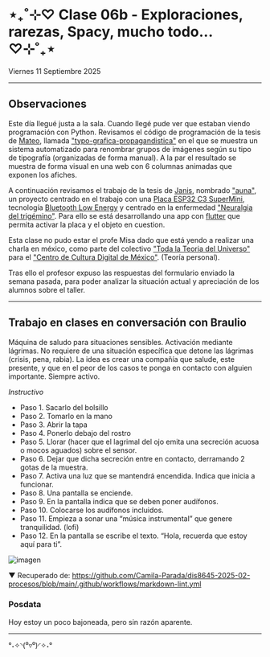 # ⋆₊˚⊹♡ Clase 06b - Exploraciones, rarezas, Spacy, mucho todo... ♡⊹˚₊⋆

Viernes 11 Septiembre 2025

***

## Observaciones

Este día llegué justa a la sala. Cuando llegé pude ver que estaban viendo programación con Python. Revisamos el código de programación de la tesis de [Mateo](https://github.com/matbutom/), llamada ["typo-grafica-propagandistica"](https://github.com/matbutom/typo-grafica-propagandistica) en el que se muestra un sistema automatizado para renombrar grupos de imágenes según su tipo de tipografía (organizadas de forma manual). A la par el resultado se muestra de forma visual en una web con 6 columnas animadas que exponen los afiches.

A continuación revisamos el trabajo de la tesis de [Janis](https://github.com/janisepulveda/), nombrado ["auna"](https://github.com/janisepulveda/auna), un proyecto centrado en el trabajo con una [Placa ESP32 C3 SuperMini](https://afel.cl/products/placa-esp32-c3-supermini-wifi-y-bluetooth), tecnología [Bluetooth Low Energy](https://es.wikipedia.org/wiki/Bluetooth_de_baja_energ%C3%ADa) y centrado en la enfermedad ["Neuralgia del trigémino"](https://www.mayoclinic.org/es/diseases-conditions/trigeminal-neuralgia/symptoms-causes/syc-20353344). Para ello se está desarrollando una app con [flutter](https://flutter.dev/) que permita activar la placa y el objeto en cuestion.

Esta clase no pudo estar el profe Misa dado que está yendo a realizar una charla en méxico, como parte del colectivo ["Toda la Teoria del Universo"](https://www.instagram.com/_todalateoriadeluniverso?igsh=MXI2bDg0bnM1dG8zbg%3D%3D) para el ["Centro de Cultura Digital de México"](https://www.instagram.com/ccdmx/). (Teoría personal).

Tras ello el profesor expuso las respuestas del formulario enviado la semana pasada, para poder analizar la situación actual y apreciación de los alumnos sobre el taller.

***
## Trabajo en clases en conversación con Braulio

Máquina de saludo para situaciones sensibles.
Activación mediante lágrimas. No requiere de una situación específica que detone las lágrimas (crisis, pena, rabia).
La idea es crear una compañía que salude, este presente, y que en el peor de los casos te ponga en contacto con alguien importante. Siempre activo.

*Instructivo*

- Paso 1. Sacarlo del bolsillo
- Paso 2. Tomarlo en la mano
- Paso 3. Abrir la tapa
- Paso 4. Ponerlo debajo del rostro
- Paso 5. Llorar (hacer que el lagrimal del ojo emita una secreción acuosa o mocos aguados) sobre el sensor.
- Paso 6. Dejar que dicha secreción entre en contacto, derramando 2 gotas de la muestra. 
- Paso 7. Activa una luz que se mantendrá encendida. Indica que inicia a funcionar.
- Paso 8. Una pantalla se enciende.
- Paso 9. En la pantalla indica que se deben poner audífonos.
- Paso 10. Colocarse los audífonos incluidos.
- Paso 11. Empieza a sonar una “música instrumental” que genere tranquilidad. (lofi) 
- Paso 12. En la pantalla se escribe el texto. “Hola, recuerda que estoy aquí para ti”.

  
![imagen](./imagenes/a1.png)

▼ Recuperado de: https://github.com/Camila-Parada/dis8645-2025-02-procesos/blob/main/.github/workflows/markdown-lint.yml


### Posdata

Hoy estoy un poco bajoneada, pero sin razón aparente.

***

°˖✧◝(⁰▿⁰)◜✧˖°
